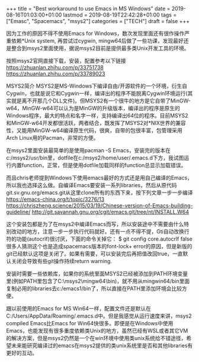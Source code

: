 +++
title = "Best workaround to use Emacs in MS Windows"
date = 2019-08-16T01:03:00+01:00
lastmod = 2019-08-19T22:42:28+01:00
tags = ["Emasc", "Spacemacs", "msys2"]
categories = ["TECH"]
draft = false
+++

因为工作的原因不得不使用Emacs for Windows，数次发现里面还有很作操作严重依赖\*Unix system, 再尝试过cygwin, mingw64后做了一些功课，发现最好还是整合到msys2里面使用，据说msys2目前是提供最多类Unix开发工具的环境。

按照msys2官网直接下载，安装，配置参考以下链接
<https://zhuanlan.zhihu.com/p/33751738>
<https://zhuanlan.zhihu.com/p/33789023>

MSYS2简介
MSYS2是MS-Windows下编译自由/开源软件的一个环境，衍生自Cygwin，也就是说它和Cygwin一样，编译出的程序不能脱离Cygwin环境运行(其实就是离不开那几个DLL文件)。但MSYS2有一个很牛的地方是它自带了MinGW-w64，MinGW-w64可以认为是MinGW的升级版本，编译出的程序是原生的Windows程序，最大的特点和名字一样，支持编译出64位的程序。目前MSYS2和MinGW-w64开发都很活跃，两者结合，既发挥了MSYS2对\*NIX世界的兼容性，又能用MinGW-w64编译原生代码，很爽，自带的包很丰富，包管理采用Arch Linux用的Pacman，非常的方便。

在msys2里面安装最简单的是使用pacman -S Emacs，安装完的版本在c:/msys2/usr/bin里，dotfile在c:/msys2/home/user/.emacs.d下方，我试图运行内置function，正常，但是使用dotfile加载同样的function总显示加载错误。

而且chris老师提到Windows下使用emacs最好的方式还是用自己编译的Emacs，所以我也选择这么做。自编译Emacs要安装一系列libraries，然后从原代码git.sv.gnu.org/emacs.git从这里clone所有的东西下来，按下列文章一步一步编译
<https://emacs-china.org/t/topic/3276/13>
<https://chriszheng.science/2015/03/19/Chinese-version-of-Emacs-building-guideline/>
<http://git.savannah.gnu.org/cgit/emacs.git/tree/nt/INSTALL.W64>

这个安装包都是为了在msys2中编译Emacs而写，所以安装途中不需要由什么特别改动的地方，注意一步一步执行代码就好。还有一点不得不提，Gti自动改换行符的功能(autocrlf)很讨厌，下面的命令关掉它：
$ git config core.autocrlf false
很多人猜测这个也是造成spacemacs版本的font-lock+ error的原因，但是新版的git已经默认这项是关闭了。如果有需要，可以安装完后再把值改回true，一直默认关闭会导致有些git操作持续return warning.

安装时需要一些依赖库，如果你的系统里面MSYS2已经被添加到PATH环境变量里(例如PATH里包含了C:\msys2\mingw64\bin)，就不用从mingwin64/bin里面复制必用的libraries去c:/emacs1/bin了，所以直接在PATH里添加环境会比较方便。

跟以前使用的Emacs for MS Win64一样，配置文件还是默认在C:/Users/AppData/Roaming/.emacs.d中。但是我感觉从运行速度来讲，msys2 compiled Emacs比Emacs for Win64快很多。即便是在Windows中使用Emacs，也能发现有很多重度依赖类Unix的地方，虽然已经有WSL或者其它VM的解决方案，但是msys2仍然是一个在win环境中使用类unix系统给不错途径，希望未来能研究编译过的emacs在msys2提供的类unix系统里是否和其他libraries有更好的互动。
